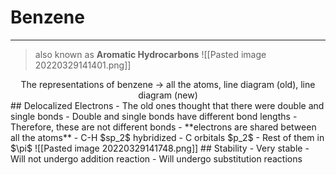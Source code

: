 # Benzene
---
> also known as **Aromatic Hydrocarbons**
![[Pasted image 20220329141401.png]]
<center>The representations of benzene -> all the atoms, line diagram (old), line diagram (new)</center>
## Delocalized Electrons
- The old ones thought that there were double and single bonds
- Double and single bonds have different bond lengths
- Therefore, these are not different bonds
- **electrons are shared between all the atoms**
	- C-H $sp_2$ hybridized
	- C orbitals $p_2$
	- Rest of them in $\pi$ 
![[Pasted image 20220329141748.png]]
## Stability
- Very stable
- Will not undergo addition reaction
- Will undergo substitution reactions
